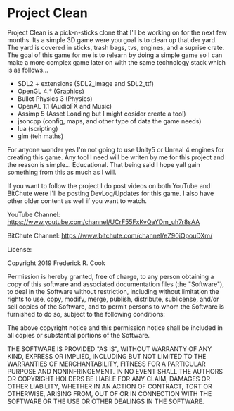 # Project Clean

Project Clean is a pick-n-sticks clone that I'll be working on for the
next few months. Its a simple 3D game were you goal is to clean up
that der yard. The yard is covered in sticks, trash bags, tvs, engines,
and a suprise crate. The goal of this game for me is to relearn by doing
a simple game so I can make a more complex game later on with the same 
technology stack which is as follows...

* SDL2 + extensions (SDL2_image and SDL2_ttf)
* OpenGL 4.* (Graphics)
* Bullet Physics 3 (Physics)
* OpenAL 1.1 (AudioFX and Music)
* Assimp 5 (Asset Loading but I might cosider create a tool)
* jsoncpp (config, maps, and other type of data the game needs)
* lua (scripting)
* glm (teh maths)

For anyone wonder yes I'm not going to use Unity5 or Unreal 4 engines for
creating this game. Any tool I need will be writen by me for this project
and the reason is simple... Educational. That being said I hope yall gain
something from this as much as I will. 

If you want to follow the project I do post videos on both YouTube and BitChute
were I'll be posting DevLog/Updates for this game. I also have other older
content as well if you want to watch.

YouTube Channel:
https://www.youtube.com/channel/UCrF55FxKvQaYDm_uh7r8sAA

BitChute Channel:
https://www.bitchute.com/channel/eZ90iOpouDXm/

License:

Copyright 2019 Frederick R. Cook

Permission is hereby granted, free of charge, to any person obtaining a copy of this software and associated documentation files (the "Software"), to deal in the Software without restriction, including without limitation the rights to use, copy, modify, merge, publish, distribute, sublicense, and/or sell copies of the Software, and to permit persons to whom the Software is furnished to do so, subject to the following conditions:

The above copyright notice and this permission notice shall be included in all copies or substantial portions of the Software.

THE SOFTWARE IS PROVIDED "AS IS", WITHOUT WARRANTY OF ANY KIND, EXPRESS OR IMPLIED, INCLUDING BUT NOT LIMITED TO THE WARRANTIES OF MERCHANTABILITY, FITNESS FOR A PARTICULAR PURPOSE AND NONINFRINGEMENT. IN NO EVENT SHALL THE AUTHORS OR COPYRIGHT HOLDERS BE LIABLE FOR ANY CLAIM, DAMAGES OR OTHER LIABILITY, WHETHER IN AN ACTION OF CONTRACT, TORT OR OTHERWISE, ARISING FROM, OUT OF OR IN CONNECTION WITH THE SOFTWARE OR THE USE OR OTHER DEALINGS IN THE SOFTWARE.
